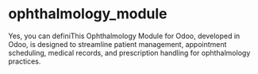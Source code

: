 # ophthalmology_module
Yes, you can definiThis Ophthalmology Module for Odoo, developed in Odoo, is designed to streamline patient management, appointment scheduling, medical records, and prescription handling for ophthalmology practices.
